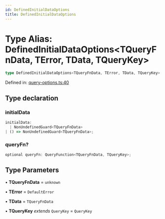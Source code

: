 ```yaml
---
id: DefinedInitialDataOptions
title: DefinedInitialDataOptions
---
```


<!-- DO NOT EDIT: this page is autogenerated from the type comments -->

# Type Alias: DefinedInitialDataOptions\<TQueryFnData, TError, TData, TQueryKey\>

```ts
type DefinedInitialDataOptions<TQueryFnData, TError, TData, TQueryKey> = Omit<CreateQueryOptions<TQueryFnData, TError, TData, TQueryKey>, "queryFn"> & object;
```

Defined in: [query-options.ts:40](https://github.com/TanStack/query/blob/main/packages/angular-query-experimental/src/query-options.ts#L40)

## Type declaration

### initialData

```ts
initialData: 
  | NonUndefinedGuard<TQueryFnData>
| () => NonUndefinedGuard<TQueryFnData>;
```

### queryFn?

```ts
optional queryFn: QueryFunction<TQueryFnData, TQueryKey>;
```

## Type Parameters

• **TQueryFnData** = `unknown`

• **TError** = `DefaultError`

• **TData** = `TQueryFnData`

• **TQueryKey** *extends* `QueryKey` = `QueryKey`
